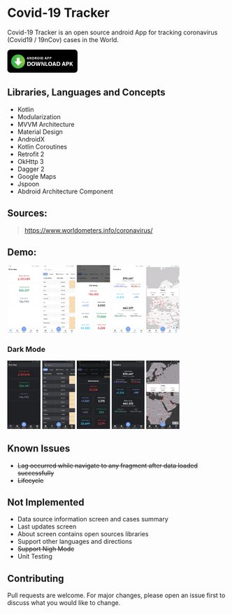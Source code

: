 # Covid-19 Tracker

Covid-19 Tracker is an open source android App for tracking coronavirus (Covid19 / 19nCov) cases in the World.

<a href="releases/covid-19_1.2.0.apk"><img src="screenshots/download_button.png" width="32%" /></a>

## Libraries, Languages and Concepts
- Kotlin
- Modularization
- MVVM Architecture
- Material Design
- AndroidX
- Kotlin Coroutines
- Retrofit 2
- OkHttp 3
- Dagger 2
- Google Maps
- Jspoon
- Abdroid Architecture Component

## Sources:
> https://www.worldometers.info/coronavirus/

## Demo:
 <img src="screenshots/screenshot_1.jpg" width="15%" /> <img src="screenshots/screenshot_2.jpg" width="15%" />  <img src="screenshots/screenshot_3.jpg" width="15%" /> <img src="screenshots/screenshot_4.jpg" width="15%" /> <img src="screenshots/screenshot_5.jpg" width="15%" />

### Dark Mode
 <img src="screenshots/dark_screenshot_1.jpg" width="15%" /> <img src="screenshots/dark_screenshot_2.jpg" width="15%" /> <img src="screenshots/dark_screenshot_3.jpg" width="15%" /> <img src="screenshots/dark_screenshot_4.jpg" width="15%" /> <img src="screenshots/dark_screenshot_5.jpg" width="15%" />

## Known Issues
- ~~Lag occurred while navigate to any fragment after data loaded successfully~~
- ~~Lifecycle~~

## Not Implemented
- Data source information screen and cases summary
- Last updates screen
- About screen contains open sources libraries
- Support other languages and directions
- ~~Support Nigh Mode~~
- Unit Testing

## Contributing
Pull requests are welcome. For major changes, please open an issue first to discuss what you would like to change.
